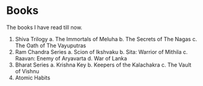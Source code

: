 # Books
 The books I have read till now.

1. Shiva Trilogy
    a. The Immortals of Meluha
    b. The Secrets of The Nagas
    c. The Oath of The Vayuputras
2. Ram Chandra Series
    a. Scion of Ikshvaku
    b. Sita: Warrior of Mithila
    c. Raavan: Enemy of Aryavarta
    d. War of Lanka
3. Bharat Series
    a. Krishna Key
    b. Keepers of the Kalachakra
    c. The Vault of Vishnu
4. Atomic Habits
